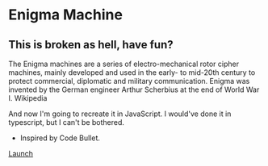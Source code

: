 # Enigma Machine

## This is broken as hell, have fun?

The Enigma machines are a series of electro-mechanical rotor cipher machines, mainly developed and used in the early- to mid-20th century to protect commercial, diplomatic and military communication. Enigma was invented by the German engineer Arthur Scherbius at the end of World War I. Wikipedia


And now I'm going to recreate it in JavaScript. I would've done it in typescript, but I can't be bothered.

- Inspired by Code Bullet.

[Launch](src/)